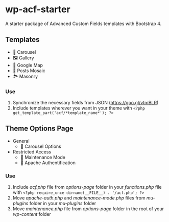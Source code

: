 # wp-acf-starter
A starter package of Advanced Custom Fields templates with Bootstrap 4.

## Templates
- 🎠 Carousel
- 🖼️ Gallery
- 📍 Google Map
- 📝 Posts Mosaic
- 🏞 Masonry

### Use
1. Synchronize the necessary fields from JSON (https://goo.gl/vtmBLR)
2. Include templates wherever you want in your theme with `<?php get_template_part('acf/*template_name*'); ?>`

## Theme Options Page
- General
  - 🎠 Carousel Options
- Restricted Access
  - 🚧 Maintenance Mode
  - 🤠 Apache Authentification

### Use
1. Include *acf.php* file from *options-page* folder in your *functions.php* file with `<?php require_once dirname(__FILE__) . '/acf.php'; ?>`
2. Move *apache-auth.php* and *maintenance-mode.php* files from *mu-plugins* folder in your *mu-plugins* folder
3. Move *maintenance.php* file from *options-page* folder in the root of your *wp-content* folder
